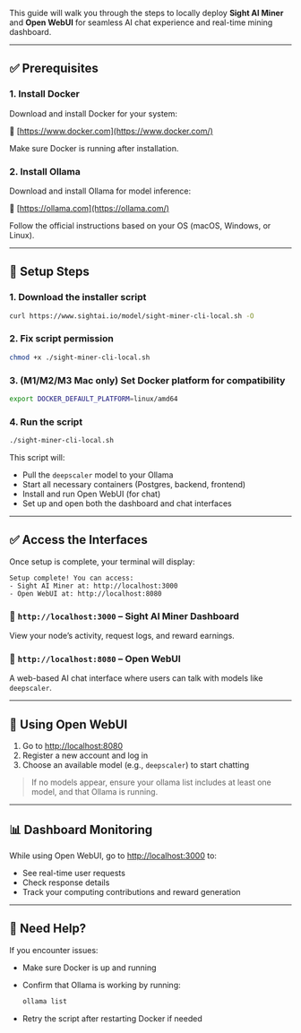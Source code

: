 This guide will walk you through the steps to locally deploy **Sight AI Miner** and **Open WebUI** for seamless AI chat experience and real-time mining dashboard.

---

## ✅ Prerequisites

### 1. Install Docker

Download and install Docker for your system:

🔗 [https://www.docker.com](https://www.docker.com/)

Make sure Docker is running after installation.

### 2. Install Ollama

Download and install Ollama for model inference:

🔗 [https://ollama.com](https://ollama.com/)

Follow the official instructions based on your OS (macOS, Windows, or Linux).

---

## 🚀 Setup Steps

### 1. Download the installer script

```bash
curl https://www.sightai.io/model/sight-miner-cli-local.sh -O

```

### 2. Fix script permission

```bash
chmod +x ./sight-miner-cli-local.sh

```

### 3. (M1/M2/M3 Mac only) Set Docker platform for compatibility

```bash
export DOCKER_DEFAULT_PLATFORM=linux/amd64

```

### 4. Run the script

```bash
./sight-miner-cli-local.sh

```

This script will:

- Pull the `deepscaler` model to your Ollama
- Start all necessary containers (Postgres, backend, frontend)
- Install and run Open WebUI (for chat)
- Set up and open both the dashboard and chat interfaces

---

## ✅ Access the Interfaces

Once setup is complete, your terminal will display:

```
Setup complete! You can access:
- Sight AI Miner at: http://localhost:3000
- Open WebUI at: http://localhost:8080

```

### 🔹 `http://localhost:3000` – Sight AI Miner Dashboard

View your node’s activity, request logs, and reward earnings.

### 🔹 `http://localhost:8080` – Open WebUI

A web-based AI chat interface where users can talk with models like `deepscaler`.

---

## 💬 Using Open WebUI

1. Go to [http://localhost:8080](http://localhost:8080/)
2. Register a new account and log in
3. Choose an available model (e.g., `deepscaler`) to start chatting

> If no models appear, ensure your ollama list includes at least one model, and that Ollama is running.
> 

---

## 📊 Dashboard Monitoring

While using Open WebUI, go to [http://localhost:3000](http://localhost:3000/) to:

- See real-time user requests
- Check response details
- Track your computing contributions and reward generation

---

## 🧩 Need Help?

If you encounter issues:

- Make sure Docker is up and running
- Confirm that Ollama is working by running:
    
    ```bash
    ollama list
    ```
    
- Retry the script after restarting Docker if needed
